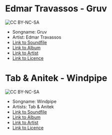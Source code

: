# Edmar Travassos - Gruv
![CC BY-NC-SA](http://i.creativecommons.org/l/by-nc-sa/3.0/us/88x31.png)
* Songname: Gruv
* Artist: Edmar Travassos
* [Link to Soundfile](https://archive.org/details/foot149/foot149_07-duis-gruv.mp3)
* [Link to Album](https://archive.org/details/foot149/)
* [Link to Artist](https://www.youtube.com/user/edmartravassos)
* [Link to Licence](http://creativecommons.org/licenses/by-nc-sa/3.0/us/)

# Tab & Anitek - Windpipe
![CC BY-NC-SA](http://i.creativecommons.org/l/by-nc-sa/3.0/us/88x31.png)
* Songname: Windpipe
* Artists: Tab & Anitek
* [Link to Soundfile](https://files.freemusicarchive.org/storage-freemusicarchive-org/music/blocSonic/Tab__Anitek/Luna/Tab__Anitek_-_22_-_Windpipe.mp3)
* [Link to Album]( https://freemusicarchive.org/music/Anitek/Luna)
* [Link to Artist](https://freemusicarchive.org/music/Anitek)
* [Link to Licence](http://creativecommons.org/licenses/by-nc-sa/3.0/us/)

